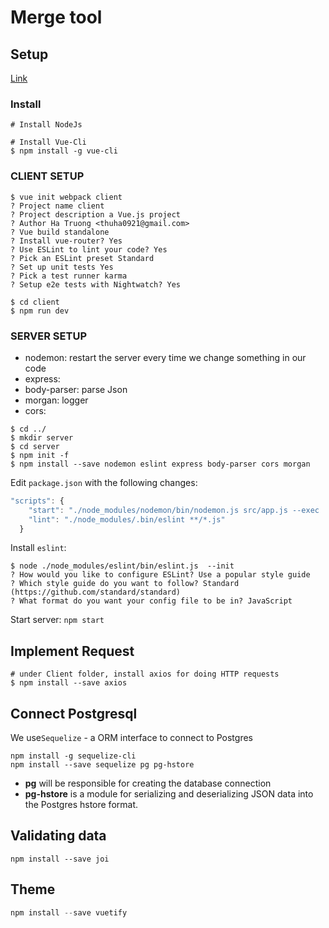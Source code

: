 # Merge tool #

## Setup

[Link](https://www.youtube.com/watch?v=Fa4cRMaTDUI&list=PLWKjhJtqVAbnadueQ-C5keMQQiQau_i0D)

### Install

```
# Install NodeJs

# Install Vue-Cli
$ npm install -g vue-cli
```

### CLIENT SETUP

```
$ vue init webpack client
? Project name client
? Project description a Vue.js project
? Author Ha Truong <thuha0921@gmail.com>
? Vue build standalone
? Install vue-router? Yes
? Use ESLint to lint your code? Yes
? Pick an ESLint preset Standard
? Set up unit tests Yes
? Pick a test runner karma
? Setup e2e tests with Nightwatch? Yes

$ cd client
$ npm run dev
```

### SERVER SETUP

* nodemon: restart the server every time we change something in our code
* express:
* body-parser: parse Json
* morgan: logger
* cors: 

```
$ cd ../
$ mkdir server
$ cd server
$ npm init -f
$ npm install --save nodemon eslint express body-parser cors morgan

```

Edit `package.json` with the following changes:

```javascript
"scripts": {
    "start": "./node_modules/nodemon/bin/nodemon.js src/app.js --exec 'npm run lint && node'",
    "lint": "./node_modules/.bin/eslint **/*.js"
  }
```

Install `eslint`:

```
$ node ./node_modules/eslint/bin/eslint.js  --init
? How would you like to configure ESLint? Use a popular style guide
? Which style guide do you want to follow? Standard (https://github.com/standard/standard)
? What format do you want your config file to be in? JavaScript

```

Start server: `npm start`

## Implement Request

```
# under Client folder, install axios for doing HTTP requests
$ npm install --save axios
```

## Connect Postgresql

We use`Sequelize` - a ORM interface to connect to Postgres

```
npm install -g sequelize-cli
npm install --save sequelize pg pg-hstore
```
* **pg** will be responsible for creating the database connection
* **pg-hstore** is a module for serializing and deserializing JSON data into the Postgres hstore format.



## Validating data

```
npm install --save joi
```

## Theme

```javascript
npm install --save vuetify
```


